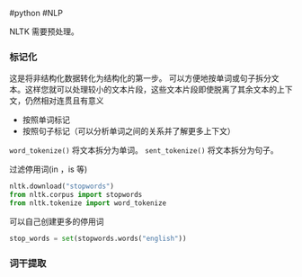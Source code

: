 #python #NLP 




NLTK 需要预处理。

### 标记化
这是将非结构化数据转化为结构化的第一步。
可以方便地按单词或句子拆分文本。这样您就可以处理较小的文本片段，这些文本片段即使脱离了其余文本的上下文，仍然相对连贯且有意义

- 按照单词标记
- 按照句子标记（可以分析单词之间的关系并了解更多上下文）

`word_tokenize()` 将文本拆分为单词。
`sent_tokenize()` 将文本拆分为句子。


过滤停用词(in ，is 等)

```python
nltk.download("stopwords")
from nltk.corpus import stopwords
from nltk.tokenize import word_tokenize
```


可以自己创建更多的停用词 
```python
stop_words = set(stopwords.words("english"))
```


### 词干提取








